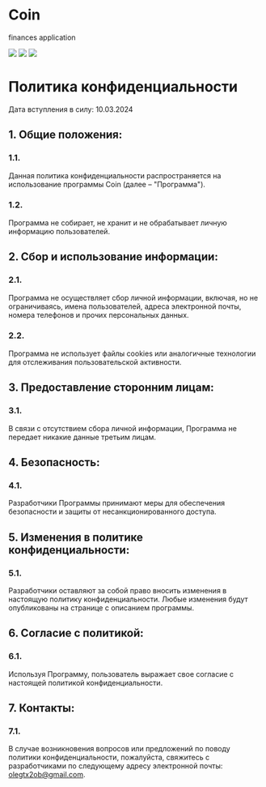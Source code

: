 # Coin
finances application

![](https://github.com/OlegTx2OB/Coin/blob/main/READMEimages/%D0%A1%D0%BD%D0%B8%D0%BC%D0%BE%D0%BA%20%D1%8D%D0%BA%D1%80%D0%B0%D0%BD%D0%B0%202024-03-31%20164750.png)
![](https://github.com/OlegTx2OB/Coin/blob/main/READMEimages/%D0%A1%D0%BD%D0%B8%D0%BC%D0%BE%D0%BA%20%D1%8D%D0%BA%D1%80%D0%B0%D0%BD%D0%B0%202024-03-31%20164811.png)
![](https://github.com/OlegTx2OB/Coin/blob/main/READMEimages/%D0%A1%D0%BD%D0%B8%D0%BC%D0%BE%D0%BA%20%D1%8D%D0%BA%D1%80%D0%B0%D0%BD%D0%B0%202024-03-31%20164820.png)

# Политика конфиденциальности

Дата вступления в силу: 10.03.2024

## 1. Общие положения:

### 1.1. 
Данная политика конфиденциальности распространяется на использование программы Coin (далее – "Программа").

### 1.2. 
Программа не собирает, не хранит и не обрабатывает личную информацию пользователей.

## 2. Сбор и использование информации:

### 2.1. 
Программа не осуществляет сбор личной информации, включая, но не ограничиваясь, имена пользователей, адреса электронной почты, номера телефонов и прочих персональных данных.

### 2.2. 
Программа не использует файлы cookies или аналогичные технологии для отслеживания пользовательской активности.

## 3. Предоставление сторонним лицам:

### 3.1. 
В связи с отсутствием сбора личной информации, Программа не передает никакие данные третьим лицам.

## 4. Безопасность:

### 4.1. 
Разработчики Программы принимают меры для обеспечения безопасности и защиты от несанкционированного доступа.

## 5. Изменения в политике конфиденциальности:

### 5.1. 
Разработчики оставляют за собой право вносить изменения в настоящую политику конфиденциальности. Любые изменения будут опубликованы на странице с описанием программы.

## 6. Согласие с политикой:

### 6.1. 
Используя Программу, пользователь выражает свое согласие с настоящей политикой конфиденциальности.

## 7. Контакты:

### 7.1. 
В случае возникновения вопросов или предложений по поводу политики конфиденциальности, пожалуйста, свяжитесь с разработчиками по следующему адресу электронной почты: olegtx2ob@gmail.com.
